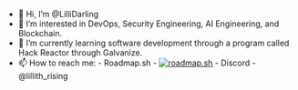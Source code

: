 - 👋 Hi, I’m @LilliDarling
- 👀 I’m interested in DevOps, Security Engineering, AI Engineering, and Blockchain.
- 🌱 I’m currently learning software development through a program called Hack Reactor through Galvanize. 
- 📫 How to reach me:
      - Roadmap.sh - [![roadmap.sh](https://roadmap.sh/card/tall/66b23099d9896b3d142321e1?variant=dark)](https://roadmap.sh)
      - Discord - @lillith_rising
